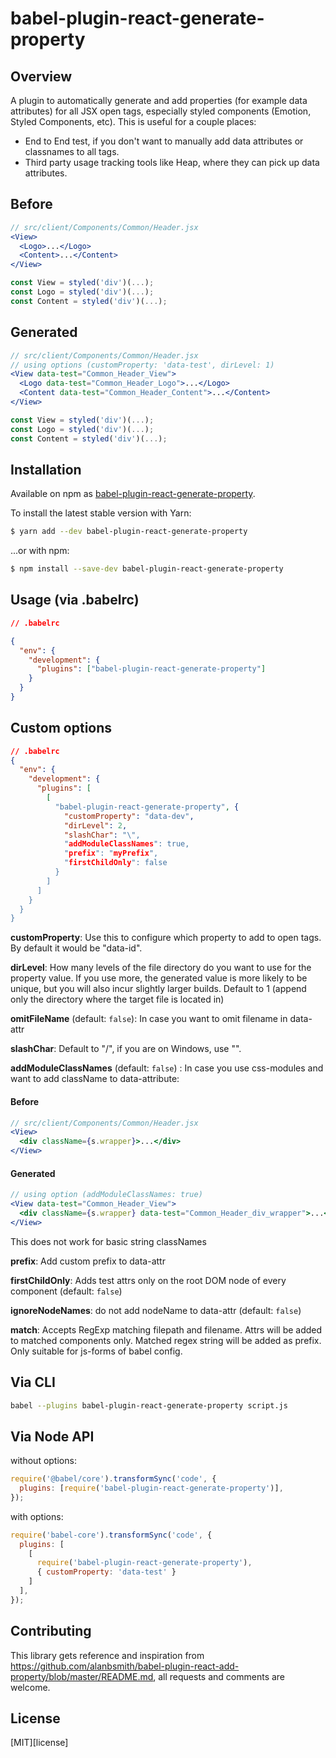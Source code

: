 # babel-plugin-react-generate-property

## Overview 
A plugin to automatically generate and add properties (for example data attributes) for all JSX open tags, especially styled components (Emotion, Styled Components, etc).
This is useful for a couple places:
- End to End test, if you don't want to manually add data attributes or classnames to all tags.
- Third party usage tracking tools like Heap, where they can pick up data attributes.

## Before
```jsx
// src/client/Components/Common/Header.jsx
<View>
  <Logo>...</Logo>
  <Content>...</Content>
</View>

const View = styled('div')(...);
const Logo = styled('div')(...);
const Content = styled('div')(...);
```

## Generated
```jsx
// src/client/Components/Common/Header.jsx
// using options (customProperty: 'data-test', dirLevel: 1)
<View data-test="Common_Header_View">
  <Logo data-test="Common_Header_Logo">...</Logo>
  <Content data-test="Common_Header_Content">...</Content>
</View>

const View = styled('div')(...);
const Logo = styled('div')(...);
const Content = styled('div')(...);
```

## Installation
Available on npm as [babel-plugin-react-generate-property](https://www.npmjs.com/package/babel-plugin-react-generate-property).

To install the latest stable version with Yarn:

```sh
$ yarn add --dev babel-plugin-react-generate-property
```

...or with npm:

```sh
$ npm install --save-dev babel-plugin-react-generate-property
```

## Usage (via .babelrc)
```json
// .babelrc

{
  "env": {
    "development": {
      "plugins": ["babel-plugin-react-generate-property"]
    }
  }
}
```

## Custom options
```json
// .babelrc
{
  "env": {
    "development": {
      "plugins": [
        [
          "babel-plugin-react-generate-property", {
            "customProperty": "data-dev",
            "dirLevel": 2,
            "slashChar": "\",
            "addModuleClassNames": true,
            "prefix": "myPrefix",
            "firstChildOnly": false
          }
        ]
      ]
    }
  }
}
```
**customProperty**: Use this to configure which property to add to open tags. By default it would be "data-id".

**dirLevel**: How many levels of the file directory do you want to use for the property value. If you use more, the generated value is more likely to be unique, but you will also incur slightly larger builds. Default to 1 (append only the directory where the target file is located in)

**omitFileName**  (default: `false`): In case you want to omit filename in data-attr

**slashChar**: Default to "/", if you are on Windows, use "\".

**addModuleClassNames**  (default: `false`) : In case you use css-modules and want to add className to data-attribute:

#### Before
```jsx
// src/client/Components/Common/Header.jsx
<View>
  <div className={s.wrapper}>...</div>
</View>
```

#### Generated
```jsx
// using option (addModuleClassNames: true)
<View data-test="Common_Header_View">
  <div className={s.wrapper} data-test="Common_Header_div_wrapper">...</div>
</View>
```

This does not work for basic string classNames

**prefix**: Add custom prefix to data-attr

**firstChildOnly**: Adds test attrs only on the root DOM node of every component  (default: `false`) 

**ignoreNodeNames**: do not add nodeName to data-attr (default: `false`) 

**match**: Accepts RegExp matching filepath and filename. Attrs will be added to matched components only. Matched regex string will be added as prefix. Only suitable for js-forms of babel config.

## Via CLI

```sh
babel --plugins babel-plugin-react-generate-property script.js
```

## Via Node API

without options:

```js
require('@babel/core').transformSync('code', {
  plugins: [require('babel-plugin-react-generate-property')],
});
```

with options:

```js
require('babel-core').transformSync('code', {
  plugins: [
    [
      require('babel-plugin-react-generate-property'),
      { customProperty: 'data-test' }
    ]
  ],
});
```

## Contributing
This library gets reference and inspiration from https://github.com/alanbsmith/babel-plugin-react-add-property/blob/master/README.md, all requests and comments are welcome.

## License

[MIT][license]
